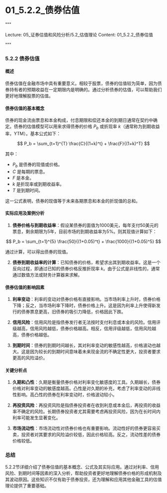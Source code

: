 # 01_5.2.2_债券估值

"""

Lecture: 05_证券估值和风险分析/5.2_估值理论
Content: 01_5.2.2_债券估值

"""

### 5.2.2 债券估值

#### 概述
债券估值在金融市场中具有重要意义。相较于股票，债券的估值较为简单，因为债券持有者的预期收益在一定期限内是明确的。通过分析债券的估值，可以帮助我们更好地理解股票的估值。

#### 债券估值的基本概念
债券的现金流由票息和本金构成，付息期限和偿还本金的到期日通常在契约中确定。债券的估值模型可以用来求得债券的价格 $P_b$ 或折现率 $k$（通常称为到期收益率，YTM）。基本公式如下：

$$ P_b = \sum_{t=1}^{T} \frac{C}{(1+k)^t} + \frac{F}{(1+k)^T} $$

其中：
- $P_b$ 是债券的现值或价格。
- $C$ 是每期的票息。
- $F$ 是本金。
- $k$ 是折现率或到期收益率。
- $T$ 是到期时间。

这一公式表明，债券的现值等于未来各期票息和本金的折现值的总和。

#### 实际应用及案例分析
1. **债券价格与到期收益率**：假设某债券的面值为1000美元，每年支付50美元的票息，剩余期限为5年，目前市场的到期收益率为5%。则其现值计算如下：

$$ P_b = \sum_{t=1}^{5} \frac{50}{(1+0.05)^t} + \frac{1000}{(1+0.05)^5} $$

通过计算，可以得出债券的现值。

2. **债券到期收益率的计算**：已知债券的价格，希望求出其到期收益率。这是一个反向过程，即通过已知的债券价格反推折现率 $k$。由于公式是非线性的，通常通过数值方法或财务计算器来求解。

#### 债券估值的影响因素
1. **利率变动**：利率的变动对债券价格有直接影响。当市场利率上升时，债券价格下降；反之，当市场利率下降时，债券价格上升。这是因为利率上升使得新发行的债券票息更高，旧债券的吸引力降低，价格因此下跌。

2. **信用风险**：信用风险是指债券发行者无法按时支付利息或本金的风险。信用评级越高，信用风险越低，债券价格越高。相反，信用评级越低，信用风险越高，债券价格越低。

3. **到期时间**：债券的到期时间越长，其对利率变动的敏感性越高，价格波动也越大。这是因为较长的到期时间意味着未来现金流的不确定性更大，投资者要求更高的风险溢价。

#### 关键分析点
1. **久期和凸性**：久期是衡量债券价格对利率变化敏感度的工具。久期越长，债券价格对利率变动的敏感度越高。凸性是对久期的补充，考虑了利率变动的非线性影响。高凸性的债券在利率变动时，价格波动较小。

2. **再投资风险**：再投资风险是指债券投资者在收到利息或本金后，再投资的收益率不确定的风险。长期债券投资者尤其需要考虑再投资风险，因为在长时间内利率可能发生显著变化。

3. **市场流动性**：市场流动性对债券价格也有重要影响。流动性好的债券更容易买卖，投资者对其要求的风险溢价较低，因此价格较高。反之，流动性差的债券价格较低。

### 总结
5.2.2节详细介绍了债券估值的基本概念、公式及其实际应用。通过对利率、信用风险、到期时间等因素的深入分析，帮助投资者更好地理解债券价格的形成机制及其波动原因。这些知识不仅有助于债券投资，还为理解和应用其他金融工具的估值理论提供了重要基础。